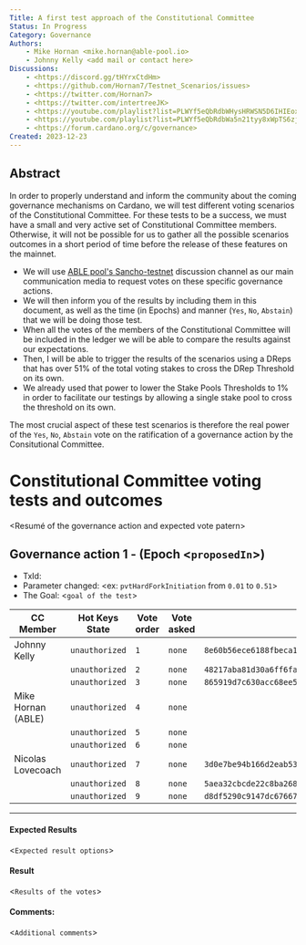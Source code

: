 ```yaml
---
Title: A first test approach of the Constitutional Committee
Status: In Progress
Category: Governance
Authors:
    - Mike Hornan <mike.hornan@able-pool.io>
    - Johnny Kelly <add mail or contact here>
Discussions:
    - <https://discord.gg/tHYrxCtdHm>
    - <https://github.com/Hornan7/Testnet_Scenarios/issues>
    - <https://twitter.com/Hornan7>
    - <https://twitter.com/intertreeJK>
    - <https://youtube.com/playlist?list=PLWYf5eQbRdbWHysHRWSN5D6IHIEoxMl3H&si=E6KDr0tkWtRygP5K>
    - <https://youtube.com/playlist?list=PLWYf5eQbRdbWa5n21tyy8xWpTS6zjm3Mj&si=0ba7NRjx_5c2YyAT>
    - <https://forum.cardano.org/c/governance>
Created: 2023-12-23
---
```


## Abstract

In order to properly understand and inform the community about the coming governance mechanisms on Cardano, we will test different voting scenarios of the Constitutional Committee. For these tests to be a success, 
we must have a small and very active set of Constitutional Committee members. Otherwise, it will not be possible for us to gather all the possible scenarios outcomes in a short period of time before the release of these features on the mainnet.
* We will use [ABLE pool's Sancho-testnet](https://discord.gg/tHYrxCtdHm) discussion channel as our main communication media to request votes on these specific governance actions.
* We will then inform you of the results by including them in this document, as well as the time (in Epochs) and manner (`Yes`, `No`, `Abstain`) that we will be doing those test.
* When all the votes of the members of the Constitutional Committee will be included in the ledger we will be able to compare the results against our expectations.
* Then, I will be able to trigger the results of the scenarios using a DReps that has over 51% of the total voting stakes to cross the DRep Threshold on its own.
* We already used that power to lower the Stake Pools Thresholds to 1% in order to facilitate our testings by allowing a single stake pool to cross the threshold on its own.

The most crucial aspect of these test scenarios is therefore the real power of the `Yes`, `No`, `Abstain` vote on the ratification of a governance action by the Consitutional Committee.

# Constitutional Committee voting tests and outcomes
<Resumé of the governance action and expected vote patern> 
## Governance action 1 - <Type of governance action> (Epoch <`proposedIn`>)
- TxId: <Governance Id>
- Parameter changed: <ex: `pvtHardForkInitiation` from `0.01` to `0.51`>
- The Goal: <`goal of the test`>

| CC Member             | Hot Keys State  | Vote order | Vote asked | Cold-key-hash                                              |
|-----------------------|-----------------|------------|------------|------------------------------------------------------------|
| Johnny Kelly          | `unauthorized`  | `1`        | `none`     | `8e60b56ece6188fbeca1bf9b8e27c20eedb66d248b18490e08c008f0` |
|                       | `unauthorized`  | `2`        | `none`     | `48217aba81d30a6ff6fabb6aeb1ffb979918adad896b8be7c495baec` |
|                       | `unauthorized`  | `3`        | `none`     | `865919d7c630acc68ee57fb6f0d46f8a7a34492f85594721e1834f3b` |
| Mike Hornan (ABLE)    | `unauthorized`  | `4`        | `none`     |                                                            |
|                       | `unauthorized`  | `5`        | `none`     |                                                            |
|                       | `unauthorized`  | `6`        | `none`     |                                                            |
| Nicolas Lovecoach     | `unauthorized`  | `7`        | `none`     | `3d0e7be94b166d2eab5363c6dd36e04cf3535d70e87d59876de0189c` |
|                       | `unauthorized`  | `8`        | `none`     | `5aea32cbcde22c8ba268d692c372901aaaafca4a335ffdca828089ec` |
|                       | `unauthorized`  | `9`        | `none`     | `d8df5290c9147dc676675ff4a7f3e86df18a3dc97914354e2dec1b5b` |
---

#### Expected Results <at Epoch No.> 
<`Expected result options`>
#### Result <at Epoch No.>
<`Results of the votes`>
#### Comments:
<`Additional comments`>



